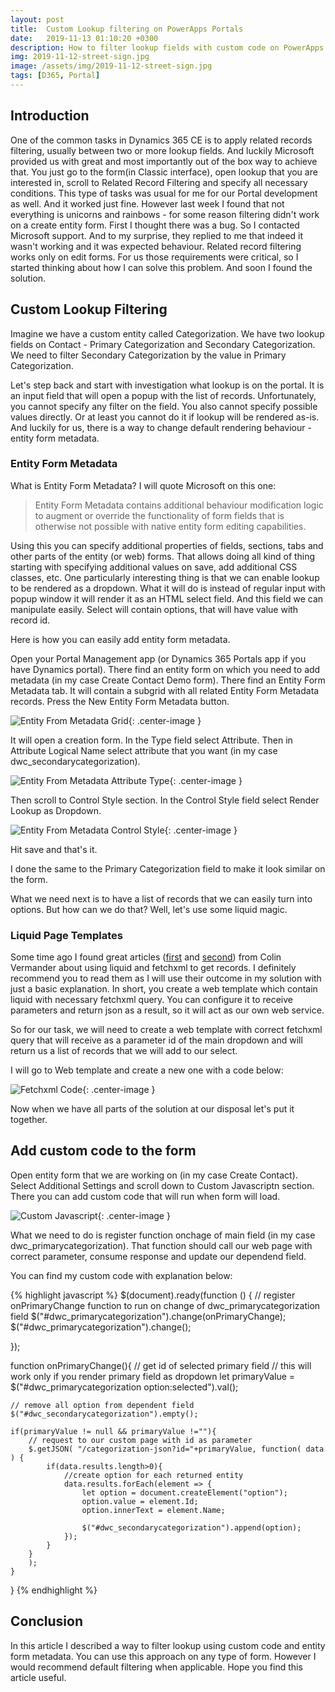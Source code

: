 ```yaml
---
layout: post
title:  Custom Lookup filtering on PowerApps Portals
date:   2019-11-13 01:10:20 +0300
description: How to filter lookup fields with custom code on PowerApps Portals
img: 2019-11-12-street-sign.jpg
image: /assets/img/2019-11-12-street-sign.jpg
tags: [D365, Portal]
---
```

## Introduction

One of the common tasks in Dynamics 365 CE is to apply related records filtering, usually between two or more lookup fields. And luckily Microsoft provided us with great and most importantly out of the box way to achieve that. You just go to the form(in Classic interface), open lookup that you are interested in, scroll to Related Record Filtering and specify all necessary conditions. This type of tasks was usual for me for our Portal development as well. And it worked just fine. However last week I found that not everything is unicorns and rainbows - for some reason filtering didn't work on a create entity form. First I thought there was a bug. So I contacted Microsoft support. And to my surprise, they replied to me that indeed it wasn't working and it was expected behaviour. Related record filtering works only on edit forms. For us those requirements were critical, so I started thinking about how I can solve this problem. And soon I found the solution.

## Custom Lookup Filtering

Imagine we have a custom entity called Categorization. We have two lookup fields on Contact - Primary Categorization and Secondary Categorization. We need to filter Secondary Categorization by the value in Primary Categorization.

Let's step back and  start with investigation what lookup is on the portal. It is an input field that will open a popup with the list of records. Unfortunately, you cannot specify any filter on the field. You also cannot specify possible values directly. Or at least you cannot do it if lookup will be rendered as-is. And luckily for us, there is a way to change default rendering behaviour - entity form metadata.

### Entity Form Metadata

What is Entity Form Metadata? I will quote Microsoft on this one:
>Entity Form Metadata contains additional behaviour modification logic to augment or override the functionality of form fields that is otherwise not possible with native entity form editing capabilities.

Using this you can specify additional properties of fields, sections, tabs and other parts of the entity (or web) forms. That allows doing all kind of thing starting with specifying additional values on save, add additional CSS classes, etc. One particularly interesting thing is that we can enable lookup to be rendered as a dropdown.  What it will do is instead of regular input with popup window it will render it as an HTML select field. And this field we can manipulate easily. Select will contain options, that will have value with record id.

Here is how you can easily add entity form metadata.

Open your Portal Management app (or Dynamics 365 Portals app if you have Dynamics portal). There find an entity form on which you need to add metadata (in my case Create Contact Demo form). There find an Entity Form Metadata tab. It will contain a subgrid with all related Entity Form Metadata records. Press the New Entity Form Metadata button.

![Entity From Metadata Grid]({{site.baseurl}}/assets/img/2019-11-12-entityformmetadata-grid.jpg){: .center-image }

It will open a creation form. In the Type field select Attribute. Then in Attribute Logical Name select attribute that you want (in my case dwc_secondarycategorization).

![Entity From Metadata Attribute Type]({{site.baseurl}}/assets/img/2019-11-12-attribute-type.jpg){: .center-image }

Then scroll to Control Style section. In the Control Style field select Render Lookup as Dropdown.

![Entity From Metadata Control Style]({{site.baseurl}}/assets/img/2019-11-12-control-style.jpg){: .center-image }

Hit save and that's it.

I done the same to the Primary Categorization field to make it look similar on the form.

What we need next is to have a list of records that we can easily turn into options. But how can we do that? Well, let's use some liquid magic.

### Liquid Page Templates

Some time ago I found great articles ([first][first-liquid-article] and [second][second-liquid-article]) from Colin Vermander about using liquid and fetchxml to get records. I definitely recommend you to read them as I will use their outcome in my solution with just a basic explanation. In short, you create a web template which contain liquid with necessary fetchxml query. You can configure it to receive parameters and return json as a result, so it will act as our own web service.

So for our task, we will need to create a web template with correct fetchxml query that will receive as a parameter id of the main dropdown and will return us a list of records that we will add to our select.

I will go to Web template and create a new one with a code below:

![Fetchxml Code]({{site.baseurl}}/assets/img/2019-11-12-fetchxmlcode.jpg){: .center-image }

Now when we have all parts of the solution at our disposal let's put it together.

## Add custom code to the form

Open entity form that we are working on (in my case Create Contact). Select Additional Settings and scroll down to Custom Javascriptn section. There you can add custom code that will run when form will load.

![Custom Javascript]({{site.baseurl}}/assets/img/2019-11-12-custom-javascript.jpg){: .center-image }

What we need to do is register function onchage of main field (in my case dwc_primarycategorization). That function should call our web page with correct parameter, consume response and update our dependend field.

You can find my custom code with explanation below:

{% highlight javascript %}
$(document).ready(function () {
    // register onPrimaryChange function to run on change of dwc_primarycategorization field
    $("#dwc_primarycategorization").change(onPrimaryChange);
    $("#dwc_primarycategorization").change();
  
 });

function onPrimaryChange(){
    // get id of selected primary field
    // this will work only if you render primary field as dropdown
    let primaryValue = $("#dwc_primarycategorization option:selected").val();
    
    // remove all option from dependent field
    $("#dwc_secondarycategorization").empty();

    if(primaryValue != null && primaryValue !=""){
        // request to our custom page with id as parameter
        $.getJSON( "/categorization-json?id="+primaryValue, function( data ) {
            if(data.results.length>0){
                //create option for each returned entity
                data.results.forEach(element => {
                    let option = document.createElement("option");
                    option.value = element.Id;
                    option.innerText = element.Name;

                    $("#dwc_secondarycategorization").append(option);                   
                });
            } 
        }
        );
    }
}
{% endhighlight %}

## Conclusion

In this article I described a way to filter lookup using custom code and entity form metadata. You can use this approach on any type of form. However I would recommend default filtering when applicable. Hope you find this article useful.

[first-liquid-article]: https://colinvermander.com/2017/04/17/dynamics-365-portals-use-liquid-to-return-json-or-xml/
[second-liquid-article]: https://colinvermander.com/2018/06/26/dynamics-365-portal-use-liquid-fetchxml-with-paging-cookie/
